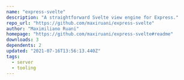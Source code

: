 ```yaml
---
name: "express-svelte"
description: "A straightforward Svelte view engine for Express."
repo_url: "https://github.com/maxiruani/express-svelte"
author: "Maximiliano Ruani"
homepage: "https://github.com/maxiruani/express-svelte#readme"
downloads: 3
dependents: 2
updated: "2021-07-16T13:56:13.440Z"
tags: 
  - server
  - tooling
---
```

